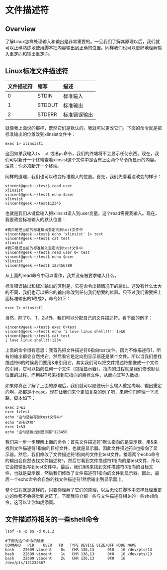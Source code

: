 # 文件描述符

## Overview

了解Linux怎样处理输入和输出是非常重要的。一旦我们了解其原理以后，我们就可以正确熟练地使用脚本把内容输出到正确的位置。同样我们也可以更好地理解输入重定向和输出重定向。

## Linux标准文件描述符

| 文件描述符 | 缩写   | 描述         |
| :--------- | :----- | :----------- |
| 0          | STDIN  | 标准输入     |
| 1          | STDOUT | 标准输出     |
| 2          | STDERR | 标准错误输出 |


就像我上面说的那样，既然它们是默认的，我就可以更改它们。下面的命令就是把标准输出的位置改到xlinsist文件中：

```shell
exec 1> xlinsist1
```

这回如果我输入`ls -al` 或者`ps`命令，我们的终端将不会显示任何东西。现在，我们可以新开一个终端查看xlinsist这个文件中是否有上面两个命令所显示的内容。注意：你必须新开一个终端。

同样的道理，我们也可以改变标准输入的位置。首先，我们先看看没改变的样子：

```shell
vincent@geek:~/test$ read user
xlinsist
vincent@geek:~/test$ echo $user
xlinsist
vincent@geek:~/test$12345
```

也就是我们从键盘输入把xlinsist读入到user变量。这个read需要我输入。现在，我要改变标准输入的默认位置：

```shell
#我只是把当前的标准输出重定向到test文件中
vincent@geek:~/test$ echo 'xlinsist' 1> test
vincent@geek:~/test$ cat test 
xlinsist
#我只是把当前的标准输入重定向到test文件中
vincent@geek:~/test$ read user 0< test 
vincent@geek:~/test$ echo $user
xlinsist
vincent@geek:~/test$ 123456789
```

从上面的read命令中可以看作，我并没有被要求输入什么。

标准错误输出和标准输出的区别是，它在命令出错情况下的输出。这没有什么太大的不同，我们也可以把它的输出修改到任何我们想要的位置。只不过我们需要把上面标准输出的1改成2，命令如下：

```shell
exec 2> xlinsist1
```



当然，除了0， 1，2以外，我们可以分配自己的文件描述符。看下面的例子：

```shell
vincent@geek:~/test$ exec 6>test
vincent@geek:~/test$ echo 'i love linux shell!!!' 1>&6
vincent@geek:~/test$ cat test 
i love linux shell!!!1234
```



上面的命令很有意思：我首先把文件描述符6指向test文件。因为不像描述符1，所有的输出都会自然找它，然后看它是定向到显示器还是某个文件。所以当我们想找描述符6的时候我们要用&来引用它。其实我们可以把文件描述符想像成一个文件的引用，它可以指向任何一个文件（包括显示器），指向的过程就是我们修改默认位置的过程。而用&符号来找到它指向的目标文件，从而向其写入数据。

如果你真正了解了上面的原理后，我们就可以随便玩什么输入重定向啊、输出重定向啊，那都是小case。现在让我们来个更加复杂的例子吧，来帮你们整理一下思路，脚本如下：

```shell
exec 3>&1
exec 1>test
echo "这句话被存到test文件中"
echo "还有这句"
exec 1>&3
echo "这句话输出到显示器"123456
```



我们来一步一步理解上面的命令：首先文件描述符1默认指向的是显示器，用&来找到文件描述符1指向的目标文件，也就是显示器。因此文件描述符3也指向了显示器。然后，我们修改了文件描述符1指向的文件到test文件。接着两个echo命令的输出会自然去找文件描述符1，然后它看到文件描述符1指向的是test文件，所以它会把输出写到test文件中。最后，我们用&来找到文件描述符3指向的目标文件，也就是显示器，然后我们修改了文件描述符1指向的文件到显示器。因此，最后一个echo命令会自然的找文件描述符1然后输出到显示器上。

整个过程就是这样的，只要你理解了它们的原理，以后无论在脚本中怎样处理重定向的你都不会感觉到迷茫了。下面我将介绍一些与文件描述符相关的一些shell命令，这可以让你如虎添翼。

## 文件描述符相关的一些shell命令

```shell
lsof -a -p $$ -d 0,1,2

#下面为这个命令的输出
COMMAND   PID    USER   FD   TYPE DEVICE SIZE/OFF NODE NAME
bash    22609 vincent    0u   CHR 136,13      0t0   16 /dev/pts/13
bash    22609 vincent    1u   CHR 136,13      0t0   16 /dev/pts/13
bash    22609 vincent    2u   CHR 136,13      0t0   16 /dev/pts/131234567
```
